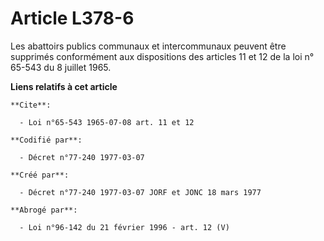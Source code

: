 # Article L378-6

Les abattoirs publics communaux et intercommunaux peuvent être supprimés conformément aux dispositions des articles 11 et 12
de la loi n° 65-543 du 8 juillet 1965.

**Liens relatifs à cet article**

	**Cite**:

	  - Loi n°65-543 1965-07-08 art. 11 et 12

	**Codifié par**:

	  - Décret n°77-240 1977-03-07

	**Créé par**:

	  - Décret n°77-240 1977-03-07 JORF et JONC 18 mars 1977

	**Abrogé par**:

	  - Loi n°96-142 du 21 février 1996 - art. 12 (V)
